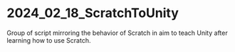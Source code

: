 # 2024_02_18_ScratchToUnity
Group of script mirroring the behavior of Scratch in aim to teach Unity after learning how to use Scratch.
